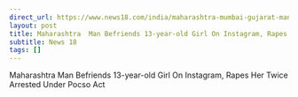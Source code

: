 ```yaml
---
direct_url: https://www.news18.com/india/maharashtra-mumbai-gujarat-man-befriends-13-year-old-girl-instagram-rapes-her-twice-arrested-pocso-act-9023446.html
layout: post
title: Maharashtra  Man Befriends 13-year-old Girl On Instagram, Rapes Her Twice  Arrested Under Pocso Act
subtitle: News 18
tags: []
---
```


Maharashtra  Man Befriends 13-year-old Girl On Instagram, Rapes Her Twice  Arrested Under Pocso Act
